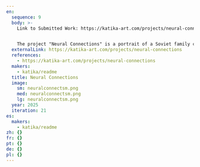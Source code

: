 ```yaml
---
en:
  sequence: 9
  body: >-
    Link to Submitted Work: https://katika-art.com/projects/neural-connections


    The project "Neural Connections" is a portrait of a Soviet family centered around an "alien relative." It raises questions about interacting with the unknown and reinterpreting the familiar. This work explores the boundaries between art, craft, and technology.
  externalLink: https://katika-art.com/projects/neural-connections
  references:
    - https://katika-art.com/projects/neural-connections
  makers:
    - katika/readme
  title: Neural Connections
  image:
    sm: neuralconnectsm.png
    med: neuralconnectsm.png
    lg: neuralconnectsm.png
  year: 2025
  iteration: 21
es:
  makers:
    - katika/readme
zh: {}
fr: {}
pt: {}
de: {}
pl: {}
---
```

